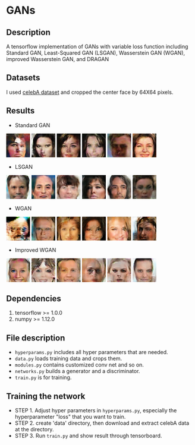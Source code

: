 # GANs

## Description
A tensorflow implementation of GANs with variable loss function including Standard GAN, Least-Squared GAN (LSGAN), Wasserstein GAN (WGAN), improved Wasserstein GAN, and DRAGAN

## Datasets
I used [celebA dataset](http://mmlab.ie.cuhk.edu.hk/projects/CelebA.html) and cropped the center face by 64X64 pixels.

## Results
- Standard GAN

<p>
  <img src="https://raw.githubusercontent.com/soobin3230/GANs/master/png/standard_1.png"/>
  <img src="https://raw.githubusercontent.com/soobin3230/GANs/master/png/standard_2.png"/>
  <img src="https://raw.githubusercontent.com/soobin3230/GANs/master/png/standard_3.png"/>
  <img src="https://raw.githubusercontent.com/soobin3230/GANs/master/png/standard_4.png"/>
  <img src="https://raw.githubusercontent.com/soobin3230/GANs/master/png/standard_5.png"/>
  <img src="https://raw.githubusercontent.com/soobin3230/GANs/master/png/standard_6.png"/>
</p>

- LSGAN

<p>
  <img src="https://raw.githubusercontent.com/soobin3230/GANs/master/png/ls_1.png"/>
  <img src="https://raw.githubusercontent.com/soobin3230/GANs/master/png/ls_2.png"/>
  <img src="https://raw.githubusercontent.com/soobin3230/GANs/master/png/ls_3.png"/>
  <img src="https://raw.githubusercontent.com/soobin3230/GANs/master/png/ls_4.png"/>
  <img src="https://raw.githubusercontent.com/soobin3230/GANs/master/png/ls_5.png"/>
  <img src="https://raw.githubusercontent.com/soobin3230/GANs/master/png/ls_6.png"/>
</p>

- WGAN

<p>
  <img src="https://raw.githubusercontent.com/soobin3230/GANs/master/png/w_1.png"/>
  <img src="https://raw.githubusercontent.com/soobin3230/GANs/master/png/w_2.png"/>
  <img src="https://raw.githubusercontent.com/soobin3230/GANs/master/png/w_3.png"/>
  <img src="https://raw.githubusercontent.com/soobin3230/GANs/master/png/w_4.png"/>
  <img src="https://raw.githubusercontent.com/soobin3230/GANs/master/png/w_5.png"/>
  <img src="https://raw.githubusercontent.com/soobin3230/GANs/master/png/w_6.png"/>
</p>

- Improved WGAN

<p>
  <img src="https://raw.githubusercontent.com/soobin3230/GANs/master/png/impw_1.png"/>
  <img src="https://raw.githubusercontent.com/soobin3230/GANs/master/png/impw_2.png"/>
  <img src="https://raw.githubusercontent.com/soobin3230/GANs/master/png/impw_3.png"/>
  <img src="https://raw.githubusercontent.com/soobin3230/GANs/master/png/impw_4.png"/>
  <img src="https://raw.githubusercontent.com/soobin3230/GANs/master/png/impw_5.png"/>
  <img src="https://raw.githubusercontent.com/soobin3230/GANs/master/png/impw_6.png"/>
</p>

## Dependencies

1. tensorflow >= 1.0.0
1. numpy >= 1.12.0

## File description
  * `hyperparams.py` includes all hyper parameters that are needed.
  * `data.py` loads training data and crops them.
  * `modules.py` contains customized conv net and so on.
  * `networks.py` builds a generator and a discriminator.
  * `train.py` is for training.

## Training the network
  * STEP 1. Adjust hyper parameters in `hyperparams.py`, especially the hyperparameter "loss" that you want to train.
  * STEP 2. create 'data' directory, then download and extract celebA data at the directory.
  * STEP 3. Run `train.py` and show result through tensorboard.
